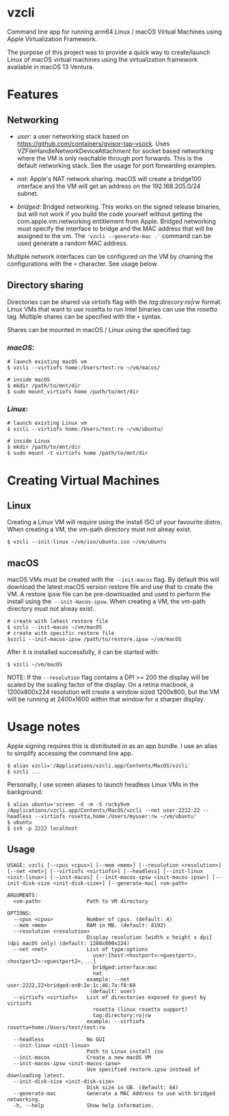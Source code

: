 # vzcli
Command line app for running arm64 Linux / macOS Virtual Machines using Apple Virtualization Framework.

The purpose of this project was to provide a quick way to create/launch Linux of macOS virtual machines using the virtualization framework available in macOS 13 Ventura.

# Features

## Networking

- _user_: a user networking stack based on https://github.com/containers/gvisor-tap-vsock.  Uses VZFileHandleNetworkDeviceAttachment for socket based networking where the VM is only reachable through port forwards.  This is the default networking stack.  See the usage for port forwarding examples.

- _nat_: Apple's NAT network sharing.  macOS will create a bridge100 interface and the VM will get an address on the 192.168.205.0/24 subnet.

- _bridged_: Bridged networking.  This works on the signed release binaries, but will not work if you build the code yourself without getting the com.apple.vm.networking entitlement from Apple.  Bridged networking must specify the interface to bridge and the MAC address that will be assigned to the vm.  The ```'vzcli --generate-mac .'``` command can be used generate a random MAC address.

Multiple network interfaces can be configured on the VM by chaining the configurations with the ```+``` character.  See usage below.

## Directory sharing

Directories can be shared via virtiofs flag with the _tag_:_direcory_:_ro|rw_ format.  Linux VMs that want to use rosetta to run Intel binaries can use the _rosetta_ tag.  Multiple shares can be specified with the ```+``` syntax.

Shares can be mounted in macOS / Linux using the specified tag:

### *macOS*:
```
# launch existing macOS vm
$ vzcli --virtiofs home:/Users/test:ro ~/vm/macos/

# inside macOS
$ mkdir /path/to/mnt/dir
$ sudo mount_virtiofs home /path/to/mnt/dir
```
### *Linux*:
```
# launch existing Linux vm
$ vzcli --virtiofs home:/Users/test:ro ~/vm/ubuntu/

# inside Linux
$ mkdir /path/to/mnt/dir
$ sudo mount -t virtiofs home /path/to/mnt/dir
```
# Creating Virtual Machines
## Linux

Creating a Linux VM will require using the install ISO of your favourite distro.  When creating a VM, the vm-path directory must not alreay exist.

```
$ vzcli --init-linux ~/vm/iso/ubuntu.iso ~/vm/ubuntu
```

## macOS

macOS VMs must be created with the ```--init-macos``` flag.  By default this will download the latest macOS version restore file and use that to create the VM.  A restore ipsw file can be pre-downloaded and used to perform the install using the``` --init-macos-ipsw```.  When creating a VM, the vm-path directory must not alreay exist.

```
# create with latest restore file
$ vzcli --init-macos ~/vm/macOS
# create with specific restore file
$vzcli --init-macos-ipsw /path/to/restore.ipsw ~/vm/macOS
```
After it is installed successfully, it can be started with:
```
$ vzcli ~/vm/macOS
```

NOTE: If the ```--resolution``` flag contains a DPI >= 200 the display will be scaled by the scaling factor of the display.  On a retina macbook, a 1200x800x224 resolution will create a window sized 1200x800, but the VM will be running at 2400x1600 within that window for a sharper display.

# Usage notes

Apple signing requires this is distributed in as an app bundle.  I use an alias to simplify accessing the command line app.
```
$ alias vzcli='/Applications/vzcli.app/Contents/MacOS/vzcli'
$ vzcli ...
```
Personally, I use screen aliases to launch headless Linux VMs in the background:
```
$ alias ubuntu='screen -d -m -S rocky9vm /Applications/vzcli.app/Contents/MacOS/vzcli --net user:2222:22 --headless --virtiofs rosetta,home:/Users/myuser:rw ~/vm/ubuntu'
$ ubuntu
$ ssh -p 2222 localhost
```

## Usage

```
USAGE: vzcli [--cpus <cpus>] [--mem <mem>] [--resolution <resolution>] [--net <net>] [--virtiofs <virtiofs>] [--headless] [--init-linux <init-linux>] [--init-macos] [--init-macos-ipsw <init-macos-ipsw>] [--init-disk-size <init-disk-size>] [--generate-mac] <vm-path>

ARGUMENTS:
  <vm-path>               Path to VM directory

OPTIONS:
  --cpus <cpus>           Number of cpus. (default: 4)
  --mem <mem>             RAM in MB. (default: 8192)
  --resolution <resolution>
                          Display resolution [width x height x dpi] (dpi macOS only) (default: 1280x800x224)
  --net <net>             List of type:options
                            user:[host:<hostport>:<guestport>,<hostport2>:<guestport2>,...]
                            bridged:interface:mac
                            nat
                          example: --net user:2222,22+bridged:en0:2e:1c:46:7a:f8:68
                           (default: user)
  --virtiofs <virtiofs>   List of directories exposed to guest by virtiofs
                            rosetta (linux rosetta support)
                            tag:directory:ro|rw
                          example: --virtiofs rosetta+home:/Users/test/test:rw

  --headless              No GUI
  --init-linux <init-linux>
                          Path to Linux install iso
  --init-macos            Create a new macOS VM
  --init-macos-ipsw <init-macos-ipsw>
                          Use specified restore.ipsw instead of downloading latest.
  --init-disk-size <init-disk-size>
                          Disk size in GB. (default: 64)
  --generate-mac          Generate a MAC Address to use with bridged networking.
  -h, --help              Show help information.
```
